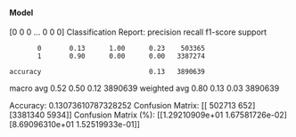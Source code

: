 #### Model
[0 0 0 ... 0 0 0]
Classification Report:
              precision    recall  f1-score   support

           0       0.13      1.00      0.23    503365
           1       0.90      0.00      0.00   3387274

    accuracy                           0.13   3890639
   macro avg       0.52      0.50      0.12   3890639
weighted avg       0.80      0.13      0.03   3890639

Accuracy: 0.13073610787328252
Confusion Matrix:
[[ 502713     652]
 [3381340    5934]]
Confusion Matrix (%):
[[1.29210909e+01 1.67581726e-02]
 [8.69096310e+01 1.52519933e-01]]

